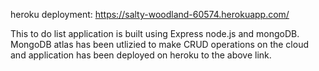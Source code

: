 heroku deployment: https://salty-woodland-60574.herokuapp.com/

This to do list application is built using Express node.js and mongoDB. MongoDB atlas has been utlizied to make CRUD operations on the cloud and application has been deployed on heroku to the above link.